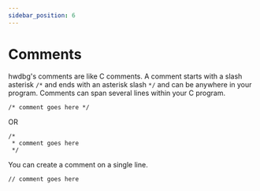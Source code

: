 ```yaml
---
sidebar_position: 6
---
```


# Comments

hwdbg's comments are like C comments. A comment starts with a slash asterisk `/*` and ends with an asterisk slash `*/` and can be anywhere in your program. Comments can span several lines within your C program.


```
/* comment goes here */
```

OR

```
/*
 * comment goes here
 */
```

You can create a comment on a single line.

```
// comment goes here
```